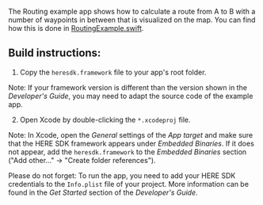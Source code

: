 The Routing example app shows how to calculate a route from A to B with a number of waypoints in between that is visualized on the map. You can find how this is done in [RoutingExample.swift](Routing/RoutingExample.swift).

Build instructions:
-------------------

1) Copy the `heresdk.framework` file to your app's root folder.

Note: If your framework version is different than the version shown in the _Developer's Guide_, you may need to adapt the source code of the example app.

2) Open Xcode by double-clicking the `*.xcodeproj` file.

Note: In Xcode, open the _General_ settings of the _App target_ and make sure that the HERE SDK framework appears under _Embedded Binaries_. If it does not appear, add the `heresdk.framework` to the _Embedded Binaries_ section ("Add other..." -> "Create folder references").

Please do not forget: To run the app, you need to add your HERE SDK credentials to the `Info.plist` file of your project. More information can be found in the _Get Started_ section of the _Developer's Guide_.
